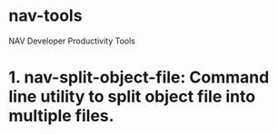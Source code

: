 # nav-tools
NAV Developer Productivity Tools

# 1. nav-split-object-file: Command line utility to split object file into multiple files.
